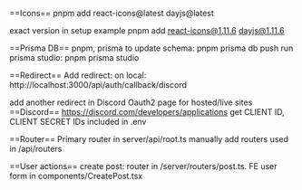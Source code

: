==Icons==
pnpm add react-icons@latest dayjs@latest

exact version in setup example
pnpm add react-icons@1.11.6 dayjs@1.11.6

==Prisma DB==
pnpm, prisma
to update schema: pnpm prisma db push
run prisma studio: pnpm prisma studio

==Redirect==
Add redirect:
on local:
http://localhost:3000/api/auth/callback/discord

add another redirect in Discord Oauth2 page for hosted/live sites
==Discord==
https://discord.com/developers/applications
get CLIENT ID, CLIENT SECRET
IDs included in .env

==Router==
Primary router in server/api/root.ts
manually add routers used in /api/routers

==User actions==
create post: router in /server/routers/post.ts. FE user form in components/CreatePost.tsx
